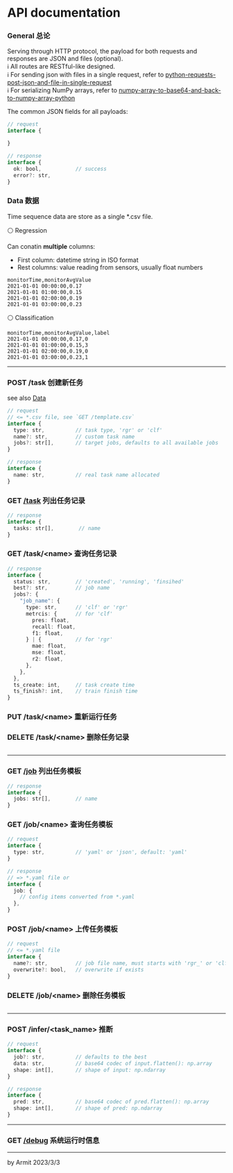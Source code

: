 # API documentation

### General 总论

Serving through HTTP protocol, the payload for both requests and responses are JSON and files (optional).  
ℹ All routes are RESTful-like designed.  
ℹ For sending json with files in a single request, refer to [python-requests-post-json-and-file-in-single-request](https://stackoverflow.com/questions/19439961/python-requests-post-json-and-file-in-single-request)  
ℹ For serializing NumPy arrays, refer to [numpy-array-to-base64-and-back-to-numpy-array-python](https://stackoverflow.com/questions/6485790/numpy-array-to-base64-and-back-to-numpy-array-python)  

The common JSON fields for all payloads:

```typescript
// request
interface {

}

// response
interface {
  ok: bool,           // success
  error?: str,
}
```

### Data 数据

Time sequence data are store as a single *.csv file.

⚪ Regression

Can conatin **multiple** columns:

  - First column: datetime string in ISO format
  - Rest columns: value reading from sensors, usually float numbers

```csv
monitorTime,monitorAvgValue
2021-01-01 00:00:00,0.17
2021-01-01 01:00:00,0.15
2021-01-01 02:00:00,0.19
2021-01-01 03:00:00,0.23
```

⚪ Classification

```csv
monitorTime,monitorAvgValue,label
2021-01-01 00:00:00,0.17,0
2021-01-01 01:00:00,0.15,3
2021-01-01 02:00:00,0.19,0
2021-01-01 03:00:00,0.23,1
```

----

### POST /task 创建新任务

see also [Data](#data-数据)

```typescript
// request
// <= *.csv file, see `GET /template.csv`
interface {
  type: str,          // task type, 'rgr' or 'clf'
  name?: str,         // custom task name
  jobs?: str[],       // target jobs, defaults to all available jobs
}

// response
interface {
  name: str,          // real task name allocated
}
```

### GET [/task](/task) 列出任务记录

```typescript
// response
interface {
  tasks: str[],        // name
}
```

### GET /task/\<name\> 查询任务记录

```typescript
// response
interface {
  status: str,        // 'created', 'running', 'finsihed'
  best?: str,         // job name
  jobs?: {
    "job_name": {
      type: str,      // 'clf' or 'rgr'
      metrcis: {      // for 'clf'
        pres: float,
        recall: float,
        f1: float,
      } | {           // for 'rgr'
        mae: float,
        mse: float,
        r2: float,
      },
    },
  },
  ts_create: int,     // task create time
  ts_finish?: int,    // train finish time
}
```

### PUT /task/\<name\> 重新运行任务

### DELETE /task/\<name\> 删除任务记录

```typescript
```

----

### GET [/job](/job) 列出任务模板

```typescript
// response
interface {
  jobs: str[],        // name
}
```

### GET /job/\<name\> 查询任务模板

```typescript
// request
interface {
  type: str,          // 'yaml' or 'json', default: 'yaml'
}

// response
// => *.yaml file or 
interface {
  job: {
    // config items converted from *.yaml
  },
}
```

### POST /job/\<name\> 上传任务模板

```typescript
// request
// <= *.yaml file
interface {
  name?: str,         // job file name, must starts with 'rgr_' or 'clf_'
  overwrite?: bool,   // overwrite if exists
}
```

### DELETE /job/\<name\> 删除任务模板

```typescript
```

----

### POST /infer/\<task_name\> 推断

```typescript
// request
interface {
  job?: str,          // defaults to the best
  data: str,          // base64 codec of input.flatten(): np.array
  shape: int[],       // shape of input: np.ndarray
}

// response
interface {
  pred: str,          // base64 codec of pred.flatten(): np.array
  shape: int[],       // shape of pred: np.ndarray
}
```

----

### GET [/debug](/debug) 系统运行时信息

----

<p> by Armit <time> 2023/3/3 </time> </p>

